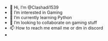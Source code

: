 - 👋 Hi, I’m @Clashadi1539
- 👀 I’m interested in Gaming
- 🌱 I’m currently learning Python
- 💞️ I’m looking to collaborate on gaming stuff
- 📫 How to reach me email me or dm in discord
- 
<!---
Clashadi1539/Clashadi1539 is a ✨ special ✨ repository because its `README.md` (this file) appears on your GitHub profile.
You can click the Preview link to take a look at your changes.
--->
